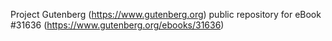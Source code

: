 Project Gutenberg (https://www.gutenberg.org) public repository for eBook #31636 (https://www.gutenberg.org/ebooks/31636)
